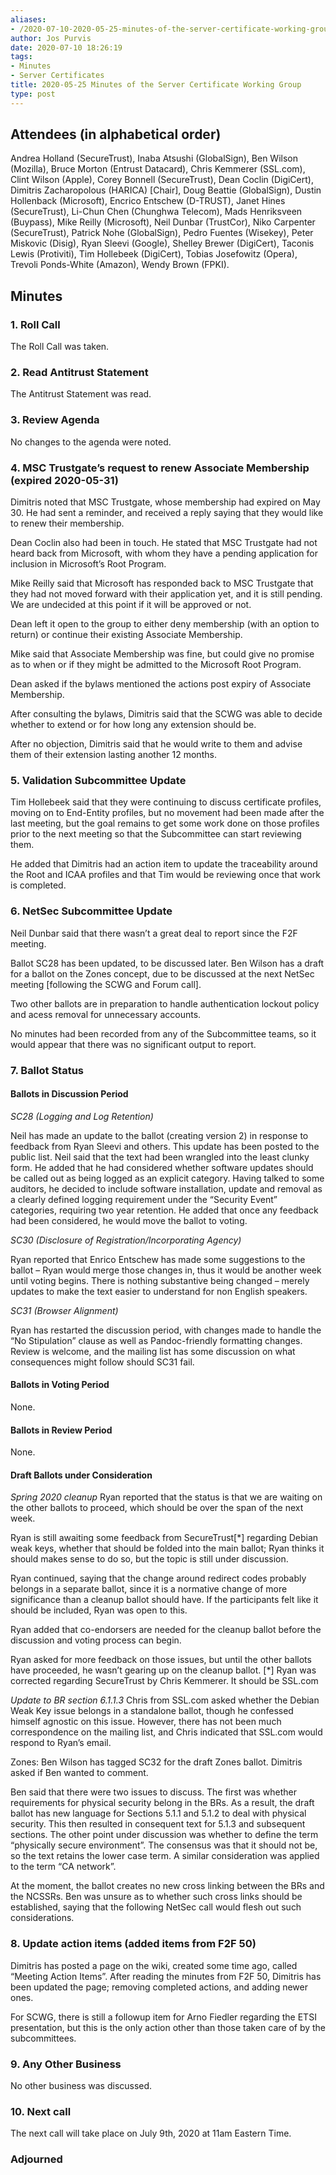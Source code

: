 ```yaml
---
aliases:
- /2020-07-10-2020-05-25-minutes-of-the-server-certificate-working-group/
author: Jos Purvis
date: 2020-07-10 18:26:19
tags:
- Minutes
- Server Certificates
title: 2020-05-25 Minutes of the Server Certificate Working Group
type: post
---
```


## Attendees (in alphabetical order) 

Andrea Holland (SecureTrust), Inaba Atsushi (GlobalSign), Ben Wilson (Mozilla), Bruce Morton (Entrust Datacard), Chris Kemmerer (SSL.com), Clint Wilson (Apple), Corey Bonnell (SecureTrust), Dean Coclin (DigiCert), Dimitris Zacharopolous (HARICA) \[Chair\], Doug Beattie (GlobalSign), Dustin Hollenback (Microsoft), Encrico Entschew (D-TRUST), Janet Hines (SecureTrust), Li-Chun Chen (Chunghwa Telecom), Mads Henriksveen (Buypass), Mike Reilly (Microsoft), Neil Dunbar (TrustCor), Niko Carpenter (SecureTrust), Patrick Nohe (GlobalSign), Pedro Fuentes (Wisekey), Peter Miskovic (Disig), Ryan Sleevi (Google), Shelley Brewer (DigiCert), Taconis Lewis (Protiviti), Tim Hollebeek (DigiCert), Tobias Josefowitz (Opera), Trevoli Ponds-White (Amazon), Wendy Brown (FPKI).

## Minutes 

### 1. Roll Call 

The Roll Call was taken.

### 2. Read Antitrust Statement 

The Antitrust Statement was read.

### 3. Review Agenda 

No changes to the agenda were noted.

### 4. MSC Trustgate’s request to renew Associate Membership (expired 2020-05-31) 

Dimitris noted that MSC Trustgate, whose membership had expired on May 30. He had sent a reminder, and received a reply saying that they would like to renew their membership.

Dean Coclin also had been in touch. He stated that MSC Trustgate had not heard back from Microsoft, with whom they have a pending application for inclusion in Microsoft’s Root Program.

Mike Reilly said that Microsoft has responded back to MSC Trustgate that they had not moved forward with their application yet, and it is still pending. We are undecided at this point if it will be approved or not.

Dean left it open to the group to either deny membership (with an option to return) or continue their existing Associate Membership.

Mike said that Associate Membership was fine, but could give no promise as to when or if they might be admitted to the Microsoft Root Program.

Dean asked if the bylaws mentioned the actions post expiry of Associate Membership.

After consulting the bylaws, Dimitris said that the SCWG was able to decide whether to extend or for how long any extension should be.

After no objection, Dimitris said that he would write to them and advise them of their extension lasting another 12 months.

### 5. Validation Subcommittee Update 

Tim Hollebeek said that they were continuing to discuss certificate profiles, moving on to End-Entity profiles, but no movement had been made after the last meeting, but the goal remains to get some work done on those profiles prior to the next meeting so that the Subcommittee can start reviewing them.

He added that Dimitris had an action item to update the traceability around the Root and ICAA profiles and that Tim would be reviewing once that work is completed.

### 6. NetSec Subcommittee Update 

Neil Dunbar said that there wasn’t a great deal to report since the F2F meeting.

Ballot SC28 has been updated, to be discussed later. Ben Wilson has a draft for a ballot on the Zones concept, due to be discussed at the next NetSec meeting \[following the SCWG and Forum call\].

Two other ballots are in preparation to handle authentication lockout policy and acess removal for unnecessary accounts.

No minutes had been recorded from any of the Subcommittee teams, so it would appear that there was no significant output to report.

### 7. Ballot Status 

#### Ballots in Discussion Period 

_SC28 (Logging and Log Retention)_

Neil has made an update to the ballot (creating version 2) in response to feedback from Ryan Sleevi and others. This update has been posted to the public list. Neil said that the text had been wrangled into the least clunky form.
He added that he had considered whether software updates should be called out as being logged as an explicit category. Having talked to some auditors, he decided to include software installation, update and removal as a clearly defined logging requirement under the “Security Event” categories, requiring two year retention. He added that once any feedback had been considered, he would move the ballot to voting.

_SC30 (Disclosure of Registration/Incorporating Agency)_

Ryan reported that Enrico Entschew has made some suggestions to the ballot – Ryan would merge those changes in, thus it would be another week until voting begins. There is nothing substantive being changed – merely updates to make the text easier to understand for non English speakers.

_SC31 (Browser Alignment)_

Ryan has restarted the discussion period, with changes made to handle the “No Stipulation” clause as well as Pandoc-friendly formatting changes. Review is welcome, and the mailing list has some discussion on what consequences might follow should SC31 fail.

#### Ballots in Voting Period 

None.

#### Ballots in Review Period 

None.

#### Draft Ballots under Consideration 

_Spring 2020 cleanup_
Ryan reported that the status is that we are waiting on the other ballots to proceed, which should be over the span of the next week.

Ryan is still awaiting some feedback from SecureTrust\[\*\] regarding Debian weak keys, whether that should be folded into the main ballot; Ryan thinks it should makes sense to do so, but the topic is still under discussion.

Ryan continued, saying that the change around redirect codes probably belongs in a separate ballot, since it is a normative change of more significance than a cleanup ballot should have. If the participants felt like it should be included, Ryan was open to this.

Ryan added that co-endorsers are needed for the cleanup ballot before the discussion and voting process can begin.

Ryan asked for more feedback on those issues, but until the other ballots have proceeded, he wasn’t gearing up on the cleanup ballot. \[\*\] Ryan was corrected regarding SecureTrust by Chris Kemmerer. It should be SSL.com

_Update to BR section 6.1.1.3_
Chris from SSL.com asked whether the Debian Weak Key issue belongs in a standalone ballot, though he confessed himself agnostic on this issue. However, there has not been much correspondence on the mailing list, and Chris indicated that SSL.com would respond to Ryan’s email.

Zones: Ben Wilson has tagged SC32 for the draft Zones ballot. Dimitris asked if Ben wanted to comment.

Ben said that there were two issues to discuss. The first was whether requirements for physical security belong in the BRs. As a result, the draft ballot has new language for Sections 5.1.1 and 5.1.2 to deal with physical security. This then resulted in consequent text for 5.1.3 and subsequent sections. The other point under discussion was whether to define the term “physically secure environment”. The consensus was that it should not be, so the text retains the lower case term. A similar consideration was applied to the term “CA network”.

At the moment, the ballot creates no new cross linking between the BRs and the NCSSRs. Ben was unsure as to whether such cross links should be established, saying that the following NetSec call would flesh out such considerations.

### 8. Update action items (added items from F2F 50) 

Dimitris has posted a page on the wiki, created some time ago, called “Meeting Action Items”. After reading the minutes from F2F 50, Dimitris has been updated the page; removing completed actions, and adding newer ones.

For SCWG, there is still a followup item for Arno Fiedler regarding the ETSI presentation, but this is the only action other than those taken care of by the subcommittees.

### 9. Any Other Business 

No other business was discussed.

### 10. Next call 

The next call will take place on July 9th, 2020 at 11am Eastern Time.

### Adjourned